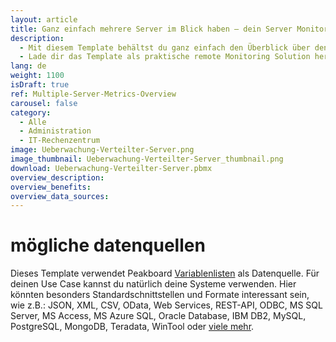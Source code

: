 ```yaml
---
layout: article
title: Ganz einfach mehrere Server im Blick haben – dein Server Monitoring Dashboard
description: 
  - Mit diesem Template behältst du ganz einfach den Überblick über den Status deiner Server. Es werden Informationen von bis zu drei Servern mit den wichtigsten Kennzahlen wie CPU, Speicherplatz, RAM und Netzwerkauslastung angezeigt. Außerdem beinhaltet das Dashboard die Laufzeit, den letzten Neustart und das letzte Backup. Die Daten können aus Serverprotokollen oder direkt über eine vorhandene API ausgelesen werden.
  - Lade dir das Template als praktische remote Monitoring Solution herunter, und lass dir Meldungen deines Servers oder gegebenenfalls auch einen Alarm in Echtzeit anzeigen. Außerdem ist es möglich, eine Benachrichtigung per E-Mail einzurichten, die dir Probleme meldet. Für mehr Sicherheit im Serverraum Template jetzt herunterladen
lang: de
weight: 1100
isDraft: true
ref: Multiple-Server-Metrics-Overview
carousel: false
category:
  - Alle
  - Administration
  - IT-Rechenzentrum
image: Ueberwachung-Verteilter-Server.png
image_thumbnail: Ueberwachung-Verteilter-Server_thumbnail.png
download: Ueberwachung-Verteilter-Server.pbmx
overview_description:
overview_benefits:
overview_data_sources:
---
```

# mögliche datenquellen
Dieses Template verwendet Peakboard [Variablenlisten](https://help.peakboard.com/scripting/de-variables.html) als Datenquelle. Für deinen Use Case kannst du natürlich deine Systeme verwenden. Hier könnten besonders Standardschnittstellen und Formate interessant sein, wie z.B.: JSON, XML, CSV, OData, Web Services, REST-API, ODBC, MS SQL Server, MS Access, MS Azure SQL, Oracle Database, IBM DB2, MySQL, PostgreSQL, MongoDB, Teradata, WinTool oder [viele mehr](https://peakboard.com/schnittstellen/).
